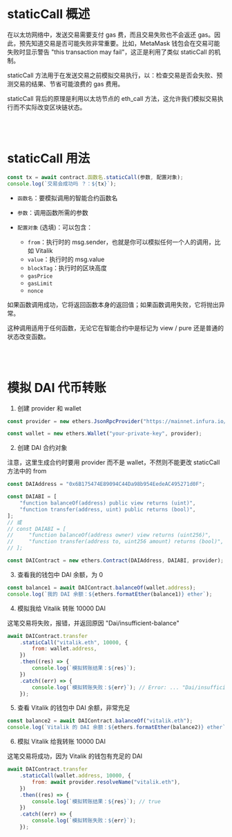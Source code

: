 # staticCall 概述

在以太坊网络中，发送交易需要支付 gas 费，而且交易失败也不会返还 gas。因此，预先知道交易是否可能失败非常重要。比如，MetaMask 钱包会在交易可能失败时显示警告 "this transaction may fail"，这正是利用了类似 staticCall 的机制。

staticCall 方法用于在发送交易之前模拟交易执行，以：检查交易是否会失败、预测交易的结果、节省可能浪费的 gas 费用。

staticCall 背后的原理是利用以太坊节点的 eth_call 方法，这允许我们模拟交易执行而不实际改变区块链状态。

<br><br>

# staticCall 用法

```js
const tx = await contract.函数名.staticCall(参数, 配置对象);
console.log(`交易会成功吗 ？：${tx}`);
```

-   `函数名`：要模拟调用的智能合约函数名

-   `参数`：调用函数所需的参数

-   `配置对象` (选填)：可以包含：
    -   `from`：执行时的 msg.sender，也就是你可以模拟任何一个人的调用，比如 Vitalik
    -   `value`：执行时的 msg.value
    -   `blockTag`：执行时的区块高度
    -   `gasPrice`
    -   `gasLimit`
    -   `nonce`

如果函数调用成功，它将返回函数本身的返回值；如果函数调用失败，它将抛出异常。

这种调用适用于任何函数，无论它在智能合约中是标记为 view / pure 还是普通的状态改变函数。

<br><br>

# 模拟 DAI 代币转账

1. 创建 provider 和 wallet

```js
const provider = new ethers.JsonRpcProvider("https://mainnet.infura.io/v3/your-infura-id");

const wallet = new ethers.Wallet("your-private-key", provider);
```

2. 创建 DAI 合约对象

注意，这里生成合约时要用 provider 而不是 wallet，不然则不能更改 staticCall 方法中的 from

```js
const DAIAddress = "0x6B175474E89094C44Da98b954EedeAC495271d0F";

const DAIABI = [
    "function balanceOf(address) public view returns (uint)",
    "function transfer(address, uint) public returns (bool)",
];
// 或
// const DAIABI = [
//     "function balanceOf(address owner) view returns (uint256)",
//     "function transfer(address to, uint256 amount) returns (bool)",
// ];

const DAIContract = new ethers.Contract(DAIAddress, DAIABI, provider);
```

3. 查看我的钱包中 DAI 余额，为 0

```js
const balance1 = await DAIContract.balanceOf(wallet.address);
console.log(`我的 DAI 余额：${ethers.formatEther(balance1)} ether`);
```

4. 模拟我给 Vitalik 转账 10000 DAI

这笔交易将失败，报错，并返回原因 "Dai/insufficient-balance"

```js
await DAIContract.transfer
    .staticCall("vitalik.eth", 10000, {
        from: wallet.address,
    })
    .then((res) => {
        console.log(`模拟转账结果：${res}`);
    })
    .catch((err) => {
        console.log(`模拟转账失败：${err}`); // Error: ... "Dai/insufficient-balance" ...
    });
```

5. 查看 Vitalik 的钱包中 DAI 余额，非常充足

```js
const balance2 = await DAIContract.balanceOf("vitalik.eth");
console.log(`Vitalik 的 DAI 余额：${ethers.formatEther(balance2)} ether`);
```

6.  模拟 Vitalik 给我转账 10000 DAI

这笔交易将成功，因为 Vitalik 的钱包有充足的 DAI

```js
await DAIContract.transfer
    .staticCall(wallet.address, 10000, {
        from: await provider.resolveName("vitalik.eth"),
    })
    .then((res) => {
        console.log(`模拟转账结果：${res}`); // true
    })
    .catch((err) => {
        console.log(`模拟转账失败：${err}`);
    });
```

<br><br>
